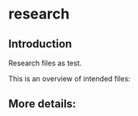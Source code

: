 # research

## Introduction
Research files as test.

This is an overview of intended files:

## More details:
